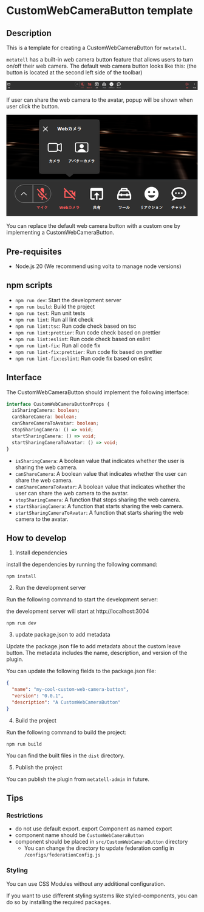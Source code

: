 # CustomWebCameraButton template

## Description

This is a template for creating a CustomWebCameraButton for `metatell`.

`metatell` has a built-in web camera button feature that allows users to turn on/off their web camera. The default web camera button looks like this: (the button is located at the second left side of the toolbar)

<p align="center">
  <img src="./docs/toolbar.png" alt="default toolbar button" />
</p>

If user can share the web camera to the avatar, popup will be shown when user click the button.

<p align="center">
  <img src="./docs/web-camera-popup.png" alt="web-camera popup" />
</p>

You can replace the default web camera button with a custom one by implementing a CustomWebCameraButton.

## Pre-requisites

- Node.js 20 (We recommend using volta to manage node versions)

## npm scripts

- `npm run dev`: Start the development server
- `npm run build`: Build the project
- `npm run test`: Run unit tests
- `npm run lint`: Run all lint check
- `npm run lint:tsc`: Run code check based on tsc
- `npm run lint:prettier`: Run code check based on prettier
- `npm run lint:eslint`: Run code check based on eslint
- `npm run lint-fix`: Run all code fix
- `npm run lint-fix:prettier`: Run code fix based on prettier
- `npm run lint-fix:eslint`: Run code fix based on eslint

## Interface

The CustomWebCameraButton should implement the following interface:

```ts
interface CustomWebCameraButtonProps {
  isSharingCamera: boolean;
  canShareCamera: boolean;
  canShareCameraToAvatar: boolean;
  stopSharingCamera: () => void;
  startSharingCamera: () => void;
  startSharingCameraToAvatar: () => void;
}
```

- `isSharingCamera`: A boolean value that indicates whether the user is sharing the web camera.
- `canShareCamera`: A boolean value that indicates whether the user can share the web camera.
- `canShareCameraToAvatar`: A boolean value that indicates whether the user can share the web camera to the avatar.
- `stopSharingCamera`: A function that stops sharing the web camera.
- `startSharingCamera`: A function that starts sharing the web camera.
- `startSharingCameraToAvatar`: A function that starts sharing the web camera to the avatar.

## How to develop

1. Install dependencies

install the dependencies by running the following command:

```
npm install
```

2. Run the development server

Run the following command to start the development server:

the development server will start at http://localhost:3004

```
npm run dev
```

3. update package.json to add metadata

Update the package.json file to add metadata about the custom leave button. The metadata includes the name, description, and version of the plugin.

You can update the following fields to the package.json file:

```json
{
  "name": "my-cool-custom-web-camera-button",
  "version": "0.0.1",
  "description": "A CustomWebCameraButton"
}
```

4. Build the project

Run the following command to build the project:

```
npm run build
```

You can find the built files in the `dist` directory.

5. Publish the project

You can publish the plugin from `metatell-admin` in future.

## Tips

### Restrictions

- do not use default export. export Component as named export
- component name should be `CustomWebCameraButton`
- component should be placed in `src/CustomWebCameraButton` directory
  - You can change the directory to update federation config in `/configs/federationConfig.js`

### Styling

You can use CSS Modules without any additional configuration.

If you want to use different styling systems like styled-components, you can do so by installing the required packages.

